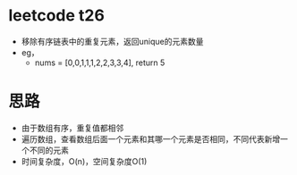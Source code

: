 # leetcode t26
- 移除有序链表中的重复元素，返回unique的元素数量
- eg， 
    - nums = [0,0,1,1,1,2,2,3,3,4], return 5
        
# 思路
- 由于数组有序，重复值都相邻
- 遍历数组，查看数组后面一个元素和其哪一个元素是否相同，不同代表新增一个不同的元素
- 时间复杂度，O(n)，空间复杂度O(1)


